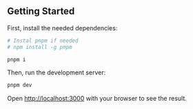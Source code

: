 ## Getting Started

First, install the needed dependencies:

```bash
# Instal pnpm if needed
# npm install -g pnpm

pnpm i
```

Then, run the development server:

```bash
pnpm dev
```

Open [http://localhost:3000](http://localhost:3000) with your browser to see the result.

